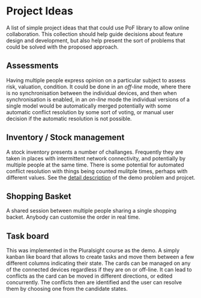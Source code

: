 # Project Ideas 

A list of simple project ideas that that could use PoF library to allow online collaboration. This collection should help guide decisions about feature design and development, but also help present the sort of problems that could be solved with the proposed approach. 

## Assessments

Having multiple people express opinion on a particular subject to assess risk, valuation, condition. It could be done in an _off-line_ mode, where there is no synchronisation between the individual devices, and then when synchronisation is enabled, in an _on-line_ mode the individual versions of a single model would be automatically merged potentially with some automatic conflict resolution by some sort of voting, or manual user decision if the automatic resolution is not possible.

## Inventory / Stock management

A stock inventory presents a number of challanges. Frequently they are taken in places with intermittent network connectivity, and potentially by multiple people at the same time. There is some potential for automated conflict resolution with things being counted mulitple times, perhaps with different values. See the [detail description](./DemoProject.md) of the demo problem and projcet. 

## Shopping Basket

A shared session between multiple people sharing a single shopping backet. Anybody can customise the order in real time. 

## Task board 

This was implemented in the Pluralsight course as the demo. A simply kanban like board that allows to create tasks and move them between a few different columns indicating their state. The cards can be managed on any of the connected devices regardless if they are on or off-line. It can lead to conflicts as the card can be moved in different directions, or edited concurrently. The conflicts then are identified and the user can resolve them by choosing one from the candidate states. 

 